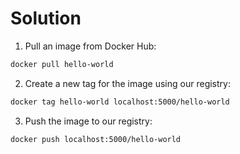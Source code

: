 # Solution

1. Pull an image from Docker Hub:

```bash
docker pull hello-world
```

2. Create a new tag for the image using our registry:

```bash
docker tag hello-world localhost:5000/hello-world
```

3. Push the image to our registry:

```bash
docker push localhost:5000/hello-world
```
